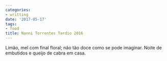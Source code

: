 ```yaml
---
categories:
- writting
date: '2017-05-17'
tags:
- food
title: Nanni Torrentes Tardio 2016
---
```


Limão, mel com final floral; não tão doce como se pode imaginar. Noite de embutidos e queijo de cabra em casa.

